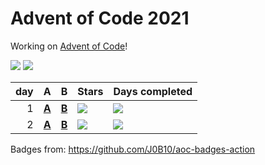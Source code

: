 # Advent of Code 2021

Working on [Advent of Code](https://adventofcode.com/)!

![](https://img.shields.io/badge/stars%20⭐-4-yellow) ![](https://img.shields.io/badge/days%20completed-2-red)

|  day | A                    | B                    | Stars                                                | Days completed                                           |
| ---: | :------------------- | :------------------- | :--------------------------------------------------- | :------------------------------------------------------- |
|    1 | [**A**](01a/main.go) | [**B**](01b/main.go) | ![](https://img.shields.io/badge/stars%20⭐-2-yellow) | ![](https://img.shields.io/badge/days%20completed-1-red) |
|    2 | [**A**](02a/main.go) | [**B**](02b/main.go) | ![](https://img.shields.io/badge/stars%20⭐-4-yellow) |  ![](https://img.shields.io/badge/days%20completed-2-red)                                                        |

Badges from: https://github.com/J0B10/aoc-badges-action